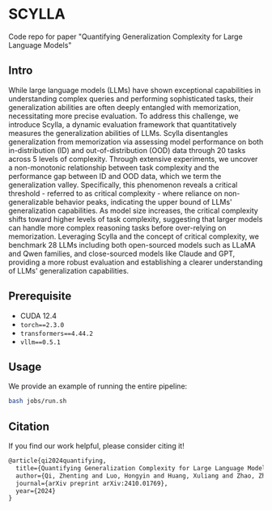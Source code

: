 # SCYLLA
Code repo for paper "Quantifying Generalization Complexity for Large Language Models"

## Intro
While large language models (LLMs) have shown exceptional capabilities in understanding complex queries and performing sophisticated tasks, their generalization abilities are often deeply entangled with memorization, necessitating more precise evaluation. To address this challenge, we introduce Scylla, a dynamic evaluation framework that quantitatively measures the generalization abilities of LLMs. Scylla disentangles generalization from memorization via assessing model performance on both in-distribution (ID) and out-of-distribution (OOD) data through 20 tasks across 5 levels of complexity. Through extensive experiments, we uncover a non-monotonic relationship between task complexity and the performance gap between ID and OOD data, which we term the generalization valley. Specifically, this phenomenon reveals a critical threshold - referred to as critical complexity - where reliance on non-generalizable behavior peaks, indicating the upper bound of LLMs' generalization capabilities. As model size increases, the critical complexity shifts toward higher levels of task complexity, suggesting that larger models can handle more complex reasoning tasks before over-relying on memorization. Leveraging Scylla and the concept of critical complexity, we benchmark 28 LLMs including both open-sourced models such as LLaMA and Qwen families, and close-sourced models like Claude and GPT, providing a more robust evaluation and establishing a clearer understanding of LLMs' generalization capabilities.

## Prerequisite
- CUDA 12.4
- `torch==2.3.0`
- `transformers==4.44.2`
- `vllm==0.5.1`

## Usage
We provide an example of running the entire pipeline:
```bash
bash jobs/run.sh
```

## Citation
If you find our work helpful, please consider citing it!
```txt
@article{qi2024quantifying,
  title={Quantifying Generalization Complexity for Large Language Models},
  author={Qi, Zhenting and Luo, Hongyin and Huang, Xuliang and Zhao, Zhuokai and Jiang, Yibo and Fan, Xiangjun and Lakkaraju, Himabindu and Glass, James},
  journal={arXiv preprint arXiv:2410.01769},
  year={2024}
}
```